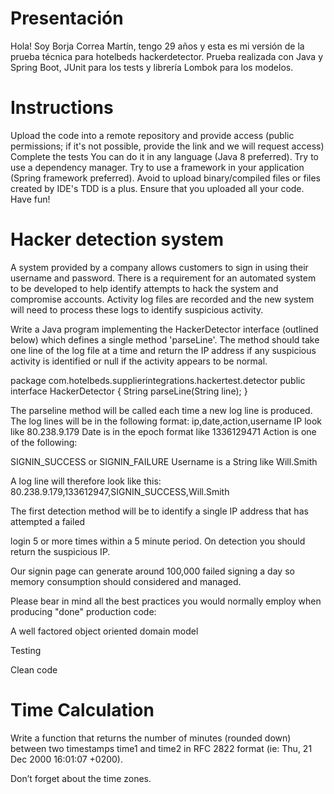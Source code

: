 # Presentación

Hola!
Soy Borja Correa Martín, tengo 29 años y esta es mi versión de la prueba técnica para hotelbeds hackerdetector.
Prueba realizada con Java y Spring Boot, JUnit para los tests y librería Lombok para los modelos.

# Instructions

Upload the code into a remote repository and provide access (public permissions; if it's not
possible, provide the link and we will request access)
Complete the tests
You can do it in any language (Java 8 preferred).
Try to use a dependency manager.
Try to use a framework in your application (Spring framework preferred).
Avoid to upload binary/compiled files or files created by IDE's
TDD is a plus.
Ensure that you uploaded all your code.
Have fun!


# Hacker detection system

A system provided by a company allows customers to sign in using their username and
password. There is a requirement for an automated system to be developed to help identify
attempts to hack the system and compromise accounts. Activity log files are recorded and
the new system will need to process these logs to identify suspicious activity.

Write a Java program implementing the HackerDetector interface (outlined below) which
defines a single method 'parseLine'. The method should take one line of the log file at a time
and return the IP address if any suspicious activity is identified or null if the activity appears to
be normal.

package com.hotelbeds.supplierintegrations.hackertest.detector
public interface HackerDetector {
String parseLine(String line);
}

The parseline method will be called each time a new log line is produced.
The log lines will be in the following format:
ip,date,action,username
IP look like  80.238.9.179 Date is in the epoch format like  1336129471 Action is one of the following:  

SIGNIN_SUCCESS or  SIGNIN_FAILURE Username is a String like Will.Smith

A log line will therefore look like this: 80.238.9.179,133612947,SIGNIN_SUCCESS,Will.Smith

The first detection method will be to identify a single IP address that has attempted a failed

login 5 or more times within a 5 minute period. On detection you should return the suspicious IP.

Our signin page can generate around 100,000 failed signing a day so memory consumption
should considered and managed.

Please bear in mind all the best practices you would normally employ when producing "done"
production code:

A well factored object oriented domain model

Testing

Clean code

# Time Calculation

Write a function that returns the number of minutes (rounded down) between two
timestamps  time1 and  time2 in RFC 2822 format (ie: Thu, 21 Dec 2000 16:01:07 +0200).

Don’t forget about the time zones.
